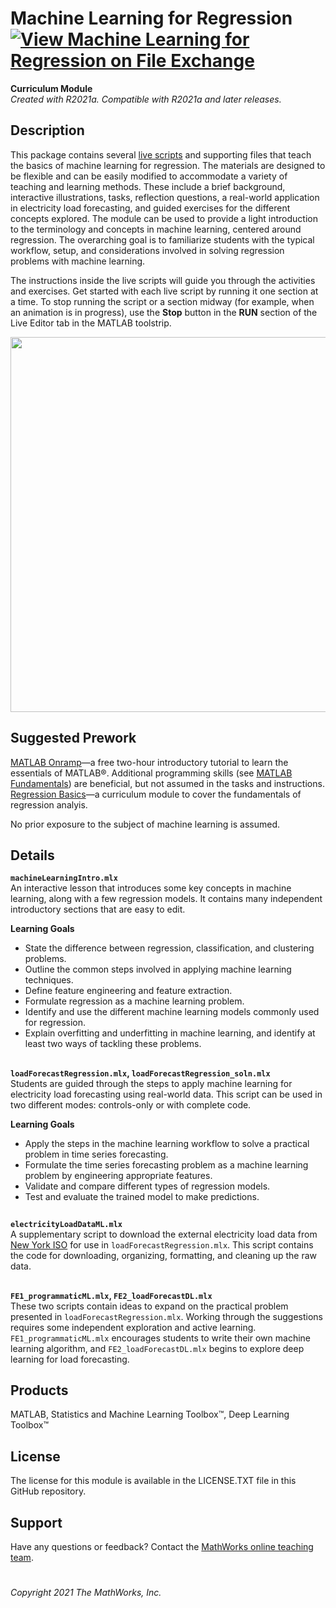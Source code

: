 # Machine Learning for Regression [![View Machine Learning for Regression on File Exchange](https://www.mathworks.com/matlabcentral/images/matlab-file-exchange.svg)](https://www.mathworks.com/matlabcentral/fileexchange/95903-machine-learning-for-regression) 
**Curriculum Module**  
_Created with R2021a. Compatible with R2021a and later releases._  

## Description ##
This package contains several [live scripts](https://www.mathworks.com/products/matlab/live-editor.html) and supporting files that teach the basics of machine learning for regression. The materials are designed to be flexible and can be easily modified to accommodate a variety of teaching and learning methods. These include a brief background, interactive illustrations, tasks, reflection questions, a real-world application in electricity load forecasting, and guided exercises for the different concepts explored. The module can be used to provide a light introduction to the terminology and concepts in machine learning, centered around regression. The overarching goal is to familiarize students with the typical workflow, setup, and considerations involved in solving regression problems with machine learning.  

The instructions inside the live scripts will guide you through the activities and exercises. Get started with each live script by running it one section at a time. To stop running the script or a section midway (for example, when an animation is in progress), use the **Stop** button in the **RUN** section of the Live Editor tab in the MATLAB toolstrip.  

<img src="https://user-images.githubusercontent.com/81376570/124604883-6261a280-de39-11eb-8928-7df4d87ccb58.gif" height = "600"/>  

## Suggested Prework ## 
[MATLAB Onramp](https://www.mathworks.com/learn/tutorials/matlab-onramp.html)—a free two-hour introductory tutorial to learn the essentials of MATLAB®. Additional programming skills (see [MATLAB Fundamentals](https://www.mathworks.com/training-schedule/matlab-fundamentals.html)) are beneficial, but not assumed in the tasks and instructions.  
[Regression Basics](https://www.mathworks.com/matlabcentral/fileexchange/93435-regression-basics)—a curriculum module to cover the fundamentals of regression analyis.  

No prior exposure to the subject of machine learning is assumed.    

## Details ##
**`machineLearningIntro.mlx`**  
An interactive lesson that introduces some key concepts in machine learning, along with a few regression models. It contains many independent introductory sections that are easy to edit.

**Learning Goals**
- State the difference between regression, classification, and clustering problems.  
- Outline the common steps involved in applying machine learning techniques.
- Define feature engineering and feature extraction.
- Formulate regression as a machine learning problem.
- Identify and use the different machine learning models commonly used for regression.
- Explain overfitting and underfitting in machine learning, and identify at least two ways of tackling these problems.  

## ##
**`loadForecastRegression.mlx`, `loadForecastRegression_soln.mlx`**  
Students are guided through the steps to apply machine learning for electricity load forecasting using real-world data. This script can be used in two different modes: controls-only or with complete code.

**Learning Goals**
- Apply the steps in the machine learning workflow to solve a practical problem in time series forecasting.
- Formulate the time series forecasting problem as a machine learning problem by engineering appropriate features.
- Validate and compare different types of regression models.
- Test and evaluate the trained model to make predictions.  

## ##
**`electricityLoadDataML.mlx`**  
A supplementary script to download the external electricity load data from [New York ISO](http://mis.nyiso.com/public/) for use in `loadForecastRegression.mlx`. This script contains the code for downloading, organizing, formatting, and cleaning up the raw data.  

## ##
**`FE1_programmaticML.mlx`, `FE2_loadForecastDL.mlx`**  
These two scripts contain ideas to expand on the practical problem presented in `loadForecastRegression.mlx`. Working through the suggestions requires some independent exploration and active learning. `FE1_programmaticML.mlx` encourages students to write their own machine learning algorithm, and `FE2_loadForecastDL.mlx` begins to explore deep learning for load forecasting.  

## Products ##
MATLAB, Statistics and Machine Learning Toolbox™, Deep Learning Toolbox™

## License ##
The license for this module is available in the LICENSE.TXT file in this GitHub repository.

## Support ##
Have any questions or feedback? Contact the [MathWorks online teaching team](mailto:onlineteaching@mathworks.com).

# #
_Copyright 2021 The MathWorks, Inc._
